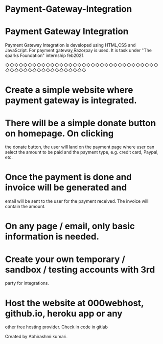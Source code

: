 # Payment-Gateway-Integration

# Payment Gateway Integration 
Payment Gateway Integration is developed using HTML,CSS and JavaScript. For payment gateway,Razorpay is used. It is task under "The sparks Foundation" internship feb2021.

◇◇◇◇◇◇◇◇◇◇◇◇◇◇◇◇◇◇◇◇◇◇◇◇◇◇◇◇◇◇◇◇◇◇◇◇◇◇◇◇◇◇◇◇◇◇◇◇◇◇◇◇

# Create a simple website where payment gateway is integrated.
# There will be a simple donate button on homepage. On clicking
the donate button, the user will land on the payment page where
user can select the amount to be paid and the payment type, e.g.
credit card, Paypal, etc.
# Once the payment is done and invoice will be generated and
email will be sent to the user for the payment received. The
invoice will contain the amount.
# On any page / email, only basic information is needed.
# Create your own temporary / sandbox / testing accounts with 3rd
party for integrations.
# Host the website at 000webhost, github.io, heroku app or any
other free hosting provider. Check in code in gitlab

Created by Abhirashmi kumari.


